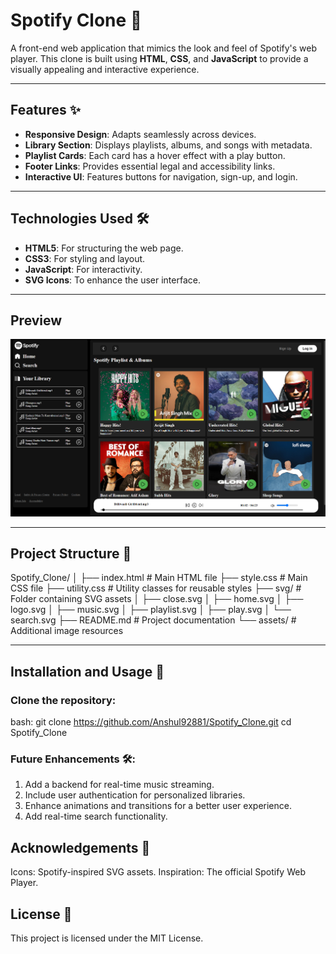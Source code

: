 # Spotify Clone 🎵

A front-end web application that mimics the look and feel of Spotify's web player. This clone is built using **HTML**, **CSS**, and **JavaScript** to provide a visually appealing and interactive experience.

---

## Features ✨

- **Responsive Design**: Adapts seamlessly across devices.
- **Library Section**: Displays playlists, albums, and songs with metadata.
- **Playlist Cards**: Each card has a hover effect with a play button.
- **Footer Links**: Provides essential legal and accessibility links.
- **Interactive UI**: Features buttons for navigation, sign-up, and login.
  
---

## Technologies Used 🛠️

- **HTML5**: For structuring the web page.
- **CSS3**: For styling and layout.
- **JavaScript**: For interactivity.
- **SVG Icons**: To enhance the user interface.

---
## Preview
![Image Alt](https://github.com/Anshul92881/Spotify_Clone/blob/main/Screenshot%202024-12-10%20111241.png)

---

## Project Structure 📂

Spotify_Clone/
│
├── index.html       # Main HTML file
├── style.css        # Main CSS file
├── utility.css      # Utility classes for reusable styles
├── svg/             # Folder containing SVG assets
│   ├── close.svg
│   ├── home.svg
│   ├── logo.svg
│   ├── music.svg
│   ├── playlist.svg
│   ├── play.svg
│   └── search.svg
├── README.md        # Project documentation
└── assets/          # Additional image resources

---

## Installation and Usage 🚀

### Clone the repository:

bash:
git clone https://github.com/Anshul92881/Spotify_Clone.git
cd Spotify_Clone

### Future Enhancements 🛠️:

1. Add a backend for real-time music streaming.
2. Include user authentication for personalized libraries.
3. Enhance animations and transitions for a better user experience.
4. Add real-time search functionality.

## Acknowledgements 🙏
Icons: Spotify-inspired SVG assets.
Inspiration: The official Spotify Web Player.

## License 📜
This project is licensed under the MIT License. 
